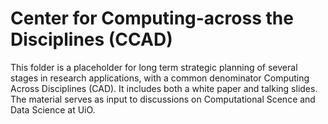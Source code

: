 # Center for Computing-across the Disciplines (CCAD)
This folder is a placeholder for long term strategic planning of several stages in research applications, with a common denominator Computing Across Disciplines (CAD). It includes both a white paper and talking slides. The material serves as input to discussions on Computational Scence and Data Science at UiO.
